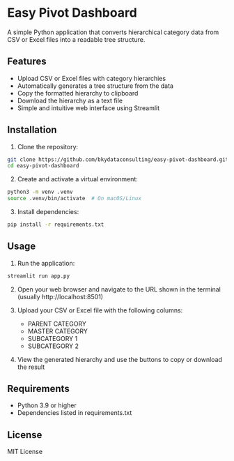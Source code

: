 # Easy Pivot Dashboard

A simple Python application that converts hierarchical category data from CSV or Excel files into a readable tree structure.

## Features

- Upload CSV or Excel files with category hierarchies
- Automatically generates a tree structure from the data
- Copy the formatted hierarchy to clipboard
- Download the hierarchy as a text file
- Simple and intuitive web interface using Streamlit

## Installation

1. Clone the repository:
```bash
git clone https://github.com/bkydataconsulting/easy-pivot-dashboard.git
cd easy-pivot-dashboard
```

2. Create and activate a virtual environment:
```bash
python3 -m venv .venv
source .venv/bin/activate  # On macOS/Linux
```

3. Install dependencies:
```bash
pip install -r requirements.txt
```

## Usage

1. Run the application:
```bash
streamlit run app.py
```

2. Open your web browser and navigate to the URL shown in the terminal (usually http://localhost:8501)

3. Upload your CSV or Excel file with the following columns:
   - PARENT CATEGORY
   - MASTER CATEGORY
   - SUBCATEGORY 1
   - SUBCATEGORY 2

4. View the generated hierarchy and use the buttons to copy or download the result

## Requirements

- Python 3.9 or higher
- Dependencies listed in requirements.txt

## License

MIT License 